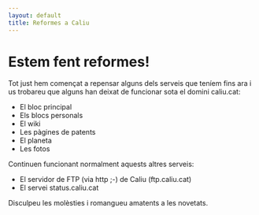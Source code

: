 ```yaml
---
layout: default
title: Reformes a Caliu
---
```


# Estem fent reformes!

Tot just hem començat a repensar alguns dels serveis que teníem fins ara i us trobareu que alguns han deixat de funcionar sota el domini caliu.cat:

  * El bloc principal
  * Els blocs personals
  * El wiki
  * Les pàgines de patents
  * El planeta
  * Les fotos

Continuen funcionant normalment aquests altres serveis:

  * El servidor de FTP (via http ;-) de Caliu (ftp.caliu.cat)
  * El servei status.caliu.cat

Disculpeu les molèsties i romangueu amatents a les novetats.

